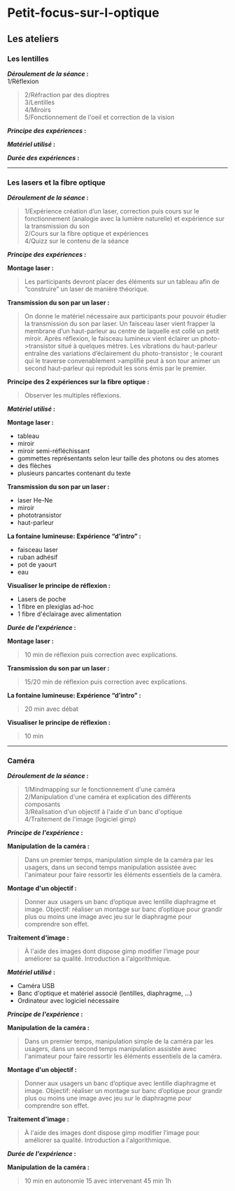 # Petit-focus-sur-l-optique

## Les ateliers

### Les lentilles

**_Déroulement de la séance_ :**  
1/Réflexion  
>2/Réfraction par des dioptres  
>3/Lentilles  
>4/Miroirs  
>5/Fonctionnement de l'oeil et correction de la vision  


**_Principe des expériences_ :** 


**_Matériel utilisé_ :**  
 

**_Durée des expériences_ :**  


*********************

### Les lasers et la fibre optique

**_Déroulement de la séance_ :**  
>1/Expérience création d’un laser, correction puis cours sur le fonctionnement (analogie avec la lumière naturelle) et expérience sur la transmission du son  
>2/Cours sur la fibre optique et expériences  
>4/Quizz sur le contenu de la séance  


**_Principe des expériences_ :**  

**Montage laser :**
>Les participants devront placer des éléments sur un tableau afin de “construire” un laser de manière théorique.

**Transmission du son par un laser :**
>On donne le matériel nécessaire aux participants pour pouvoir étudier la transmission du son par laser. 
>Un faisceau laser vient frapper la membrane d’un haut-parleur au centre de laquelle est collé un petit miroir. Après réflexion, le faisceau lumineux vient éclairer un photo->transistor situé à quelques mètres. Les vibrations du haut-parleur entraîne des variations d’éclairement du photo-transistor ; le courant qui le traverse convenablement >amplifié peut à son tour animer un second haut-parleur qui reproduit les sons émis par le premier.

**Principe des 2 expériences sur la fibre optique :**
>Observer les multiples réflexions.


**_Matériel utilisé_ :**  

**Montage laser :**    
* tableau  
* miroir  
* miroir semi-réfléchissant  
* gommettes représentants selon leur taille des photons ou des atomes  
* des flèches  
* plusieurs pancartes contenant du texte

**Transmission du son par un laser :**
* laser He-Ne
* miroir
* phototransistor
* haut-parleur

**La fontaine lumineuse: Expérience “d’intro” :**
* faisceau laser
* ruban adhésif
* pot de yaourt
* eau

**Visualiser le principe de réflexion :**
* Lasers de poche
* 1 fibre en plexiglas ad-hoc
* 1 fibre d'éclairage avec alimentation


**_Durée de l'expérience_ :**  

**Montage laser :**  
>10 min de réflexion puis correction avec explications.

**Transmission du son par un laser :**
>15/20 min de réflexion puis correction avec explications.

**La fontaine lumineuse: Expérience “d’intro” :**
> 20 min avec débat

**Visualiser le principe de réflexion :**
> 10 min


*********************

### Caméra

**_Déroulement de la séance_ :**  
>1/Mindmapping sur le fonctionnement d'une caméra  
>2/Manipulation d'une caméra et explication des différents composants  
>3/Réalisation d'un objectif à l'aide d'un banc d'optique  
>4/Traitement de l'image (logiciel gimp)    


**_Principe de l'expérience_ :**

**Manipulation de la caméra :**
>Dans un premier temps, manipulation simple de la caméra par les usagers, dans un second temps manipulation assistée avec l'animateur pour faire ressortir les éléments essentiels de la caméra.

**Montage d'un objectif :**
>Donner aux usagers un banc d’optique avec lentille diaphragme et image. Objectif: réaliser un montage sur banc d’optique pour grandir plus ou moins une image avec jeu sur le diaphragme pour comprendre son effet.

**Traitement d'image :**
>À l'aide des images dont dispose gimp modifier l’image pour améliorer sa qualité. Introduction a l'algorithmique.


**_Matériel utilisé_ :**  
* Caméra USB  
* Banc d'optique et matériel associé (lentilles, diaphragme, ...)  
* Ordinateur avec logiciel nécessaire  


**_Principe de l'expérience_ :**

**Manipulation de la caméra :**
>Dans un premier temps, manipulation simple de la caméra par les usagers, dans un second temps manipulation assistée avec l'animateur pour faire ressortir les éléments essentiels de la caméra.

**Montage d'un objectif :**
>Donner aux usagers un banc d’optique avec lentille diaphragme et image. Objectif: réaliser un montage sur banc d’optique pour grandir plus ou moins une image avec jeu sur le diaphragme pour comprendre son effet.

**Traitement d'image :**
>À l'aide des images dont dispose gimp modifier l’image pour améliorer sa qualité. Introduction a l'algorithmique.


**_Durée de l'expérience_ :**  

**Manipulation de la caméra :**
>10 min en autonomie 15 avec intervenant
>45 min
>1h
